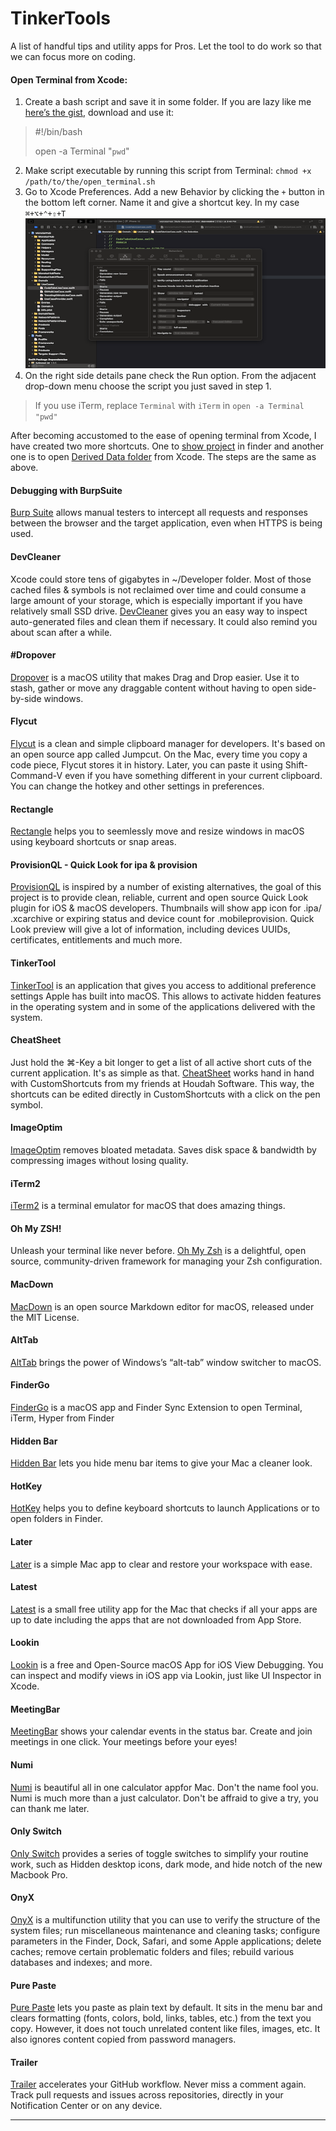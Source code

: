 # TinkerTools
A list of handful tips and utility apps for Pros. Let the tool to do work so that we can focus more on coding.

#### Open Terminal from Xcode:
 1. Create a bash script and save it in some folder. If you are lazy like me [here’s the gist](https://gist.github.com/rokon-mlbd/1711e874b12f3707a18115367330f059), download and use it:
>  #!/bin/bash
>  
> open -a Terminal "`pwd`"

 2. Make script executable by running this script from Terminal: `chmod +x /path/to/the/open_terminal.sh`
 3. Go to Xcode Preferences. Add a new Behavior by clicking the `+` button in the bottom left corner. Name it and give a shortcut key. In my case `⌘+⌥+⌃+⇧+T`
 ![](ReadMeAssets/Xcode.png)
 4. On the right side details pane check the Run option. From the adjacent drop-down menu choose the script you just saved in step 1.

 > If you use iTerm, replace `Terminal` with `iTerm` in `open -a Terminal "pwd"`

After becoming accustomed to the ease of opening terminal from Xcode, I have created two more shortcuts. One to [show project](https://gist.github.com/rokon-mlbd/d552c466999953f96b8e96215ee11ab7) in finder and another one is to open [Derived Data folder](https://gist.github.com/rokon-mlbd/a1382b9015cf7f5401ae93bdd1ac3a0b) from Xcode. The steps are the same as above.


#### Debugging with BurpSuite

[Burp Suite](https://portswigger.net/burp/communitydownload) allows manual testers to intercept all requests and responses between the browser and the target application, even when HTTPS is being used.

#### DevCleaner

Xcode could store tens of gigabytes in ~/Developer folder. Most of those cached files & symbols is not reclaimed over time and could consume a large amount of your storage, which is especially important if you have relatively small SSD drive.
[DevCleaner](https://github.com/vashpan/xcode-dev-cleaner) gives you an easy way to inspect auto-generated files and clean them if necessary. It could also remind you about scan after a while.

#### #Dropover

[Dropover](https://dropoverapp.com) is a macOS utility that makes Drag and Drop easier. Use it to stash, gather or move any draggable content without having to open side-by-side windows.

#### Flycut

[Flycut](https://github.com/TermiT/Flycut) is a clean and simple clipboard manager for developers. It's based on an open source app called Jumpcut. On the Mac, every time you copy a code piece, Flycut stores it in history. Later, you can paste it using Shift-Command-V even if you have something different in your current clipboard. You can change the hotkey and other settings in preferences.

#### Rectangle

[Rectangle](https://rectangleapp.com) helps you to seemlessly move and resize windows in macOS using keyboard shortcuts or snap areas.

#### ProvisionQL - Quick Look for ipa & provision

[ProvisionQL](https://github.com/ealeksandrov/ProvisionQL) is inspired by a number of existing alternatives, the goal of this project is to provide clean, reliable, current and open source Quick Look plugin for iOS & macOS developers. Thumbnails will show app icon for .ipa/ .xcarchive or expiring status and device count for .mobileprovision. Quick Look preview will give a lot of information, including devices UUIDs, certificates, entitlements and much more.

#### TinkerTool

[TinkerTool](https://www.bresink.com/osx/TinkerTool.html) is an application that gives you access to additional preference settings Apple has built into macOS. This allows to activate hidden features in the operating system and in some of the applications delivered with the system.

#### CheatSheet

Just hold the ⌘-Key a bit longer to get a list of all active short cuts of the current application. It's as simple as that. [CheatSheet](https://www.mediaatelier.com/CheatSheet/) works hand in hand with CustomShortcuts from my friends at Houdah Software. This way, the shortcuts can be edited directly in CustomShortcuts with a click on the pen symbol.

#### ImageOptim

[ImageOptim](https://imageoptim.com/mac) removes bloated metadata. Saves disk space & bandwidth by compressing images without losing quality.

#### iTerm2

[iTerm2](https://iterm2.com) is a terminal emulator for macOS that does amazing things.

#### Oh My ZSH!

Unleash your terminal like never before. [Oh My Zsh](https://github.com/ohmyzsh/ohmyzsh) is a delightful, open source, community-driven framework for managing your Zsh configuration.


#### MacDown

[MacDown](https://macdown.uranusjr.com)  is an open source Markdown editor for macOS, released under the MIT License.

#### AltTab

[AltTab](https://alt-tab-macos.netlify.app) brings the power of Windows’s “alt-tab” window switcher to macOS.

#### FinderGo

[FinderGo](https://github.com/onmyway133/FinderGo) is a macOS app and Finder Sync Extension to open Terminal, iTerm, Hyper from Finder

#### Hidden Bar

[Hidden Bar](https://apps.apple.com/us/app/hidden-bar/id1452453066?mt=12) lets you hide menu bar items to give your Mac a cleaner look.

#### HotKey

[HotKey](https://apps.apple.com/us/app/hotkey-app/id975890633?mt=12) helps you to define keyboard shortcuts to launch Applications or to open folders in Finder.

#### Later

[Later](https://getlater.app) is a simple Mac app to clear and restore your workspace with ease.

#### Latest

[Latest](https://github.com/mangerlahn/Latest) is a small free utility app for the Mac that checks if all your apps are up to date including the apps that are not downloaded from App Store.

#### Lookin

[Lookin](https://lookin.work) is a free and Open-Source macOS App for iOS View Debugging. You can inspect and modify views in iOS app via Lookin, just like UI Inspector in Xcode.

#### MeetingBar

[MeetingBar](https://apps.apple.com/us/app/meetingbar/id1532419400?mt=12) shows your calendar events in the status bar. Create and join meetings in one click. Your meetings before your eyes!

#### Numi

[Numi](https://numi.app) is beautiful all in one calculator appfor Mac. Don't the name fool you. Numi is much more than a just calculator. Don't be affraid to give a try, you can thank me later.

#### Only Switch

[Only Switch](https://github.com/jacklandrin/OnlySwitch) provides a series of toggle switches to simplify your routine work, such as Hidden desktop icons, dark mode, and hide notch of the new Macbook Pro.

#### OnyX

[OnyX](https://www.macupdate.com/app/mac/11582/onyx) is a multifunction utility that you can use to verify the structure of the system files; run miscellaneous maintenance and cleaning tasks; configure parameters in the Finder, Dock, Safari, and some Apple applications; delete caches; remove certain problematic folders and files; rebuild various databases and indexes; and more.

#### Pure Paste

[Pure Paste](https://apps.apple.com/us/app/pure-paste/id1611378436?mt=12) lets you paste as plain text by default. It sits in the menu bar and clears formatting (fonts, colors, bold, links, tables, etc.) from the text you copy. However, it does not touch unrelated content like files, images, etc. It also ignores content copied from password managers.

#### Trailer

[Trailer](http://ptsochantaris.github.io/trailer/) accelerates your GitHub workflow. Never miss a comment again. Track pull requests and issues across repositories, directly in your Notification Center or on any device.
***